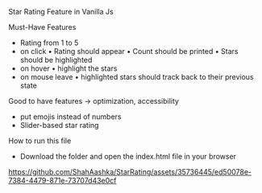 Star Rating Feature in Vanilla Js

Must-Have Features
* Rating from 1 to 5 
* on click
    • Rating should appear 
    • Count should be printed
    • Stars should be highlighted
* on hover 
    • highlight the stars
* on mouse leave
    • highlighted stars should track back to their previous state 

Good to have features -> optimization, accessibility
* put emojis instead of numbers
* Slider-based star rating

How to run this file
* Download the folder and open the index.html file in your browser


https://github.com/ShahAashka/StarRating/assets/35736445/ed50078e-7384-4479-871e-73707d43e0cf

